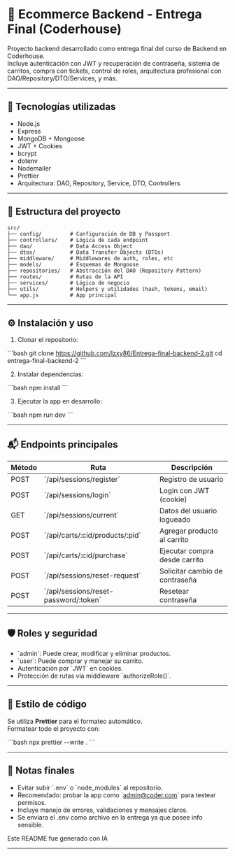 # 🛒 Ecommerce Backend - Entrega Final (Coderhouse)

Proyecto backend desarrollado como entrega final del curso de Backend en Coderhouse.  
Incluye autenticación con JWT y recuperación de contraseña, sistema de carritos, compra con tickets, control de roles, arquitectura profesional con DAO/Repository/DTO/Services, y más.

---

## 🚀 Tecnologías utilizadas

- Node.js
- Express
- MongoDB + Mongoose
- JWT + Cookies
- bcrypt
- dotenv
- Nodemailer
- Prettier
- Arquitectura: DAO, Repository, Service, DTO, Controllers

---

## 📁 Estructura del proyecto

```
src/
├── config/         # Configuración de DB y Passport
├── controllers/    # Lógica de cada endpoint
├── dao/            # Data Access Object
├── dtos/           # Data Transfer Objects (DTOs)
├── middleware/     # Middlewares de auth, roles, etc
├── models/         # Esquemas de Mongoose
├── repositories/   # Abstracción del DAO (Repository Pattern)
├── routes/         # Rutas de la API
├── services/       # Lógica de negocio
├── utils/          # Helpers y utilidades (hash, tokens, email)
└── app.js          # App principal
```


---

## ⚙️ Instalación y uso

1. Clonar el repositorio:

\`\`\`bash
git clone https://github.com/Izxy86/Entrega-final-backend-2.git
cd entrega-final-backend-2
\`\`\`

2. Instalar dependencias:

\`\`\`bash
npm install
\`\`\`

3. Ejecutar la app en desarrollo:

\`\`\`bash
npm run dev
\`\`\`

---

## 📬 Endpoints principales

| Método | Ruta                          | Descripción                      |
|--------|-------------------------------|----------------------------------|
| POST   | \`/api/sessions/register\`      | Registro de usuario              |
| POST   | \`/api/sessions/login\`         | Login con JWT (cookie)           |
| GET    | \`/api/sessions/current\`       | Datos del usuario logueado       |
| POST   | \`/api/carts/:cid/products/:pid\` | Agregar producto al carrito    |
| POST   | \`/api/carts/:cid/purchase\`    | Ejecutar compra desde carrito    |
| POST   | \`/api/sessions/reset-request\` | Solicitar cambio de contraseña   |
| POST   | \`/api/sessions/reset-password/:token\` | Resetear contraseña     |

---

## 🛡️ Roles y seguridad

- \`admin\`: Puede crear, modificar y eliminar productos.
- \`user\`: Puede comprar y manejar su carrito.
- Autenticación por \`JWT\` en cookies.
- Protección de rutas vía middleware \`authorizeRole()\`.

---

## 🎨 Estilo de código

Se utiliza **Prettier** para el formateo automático.  
Formatear todo el proyecto con:

\`\`\`bash
npx prettier --write .
\`\`\`

---

## 📌 Notas finales

- Evitar subir \`.env\` o \`node_modules\` al repositorio.
- Recomendado: probar la app como \`admin@coder.com\` para testear permisos.
- Incluye manejo de errores, validaciones y mensajes claros.
- Se  enviara el .env como archivo en la entrega ya que posee info sensible.


Este README fue generado con IA

---


